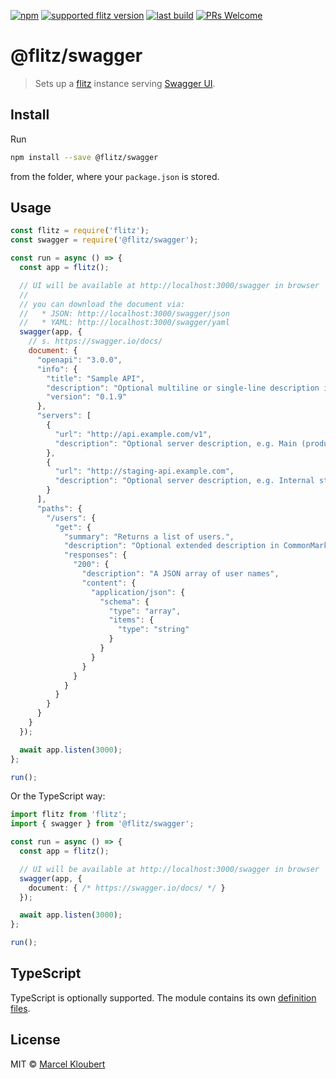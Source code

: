 [![npm](https://img.shields.io/npm/v/@flitz/swagger.svg)](https://www.npmjs.com/package/@flitz/swagger) [![supported flitz version](https://img.shields.io/static/v1?label=flitz&message=0.9.2%2B&color=blue)](https://github.com/flitz-js/flitz) [![last build](https://img.shields.io/github/workflow/status/flitz-js/body/Publish)](https://github.com/flitz-js/swagger/actions?query=workflow%3APublish) [![PRs Welcome](https://img.shields.io/badge/PRs-welcome-brightgreen.svg?style=flat-square)](https://github.com/flitz-js/flitz/pulls)

# @flitz/swagger

> Sets up a [flitz](https://github.com/flitz-js/flitz) instance serving [Swagger UI](https://github.com/swagger-api/swagger-ui).

## Install

Run

```bash
npm install --save @flitz/swagger
```

from the folder, where your `package.json` is stored.

## Usage

```javascript
const flitz = require('flitz');
const swagger = require('@flitz/swagger');

const run = async () => {
  const app = flitz();

  // UI will be available at http://localhost:3000/swagger in browser
  //
  // you can download the document via:
  //   * JSON: http://localhost:3000/swagger/json
  //   * YAML: http://localhost:3000/swagger/yaml
  swagger(app, {
    // s. https://swagger.io/docs/
    document: {
      "openapi": "3.0.0",
      "info": {
        "title": "Sample API",
        "description": "Optional multiline or single-line description in [CommonMark](http://commonmark.org/help/) or HTML.",
        "version": "0.1.9"
      },
      "servers": [
        {
          "url": "http://api.example.com/v1",
          "description": "Optional server description, e.g. Main (production) server"
        },
        {
          "url": "http://staging-api.example.com",
          "description": "Optional server description, e.g. Internal staging server for testing"
        }
      ],
      "paths": {
        "/users": {
          "get": {
            "summary": "Returns a list of users.",
            "description": "Optional extended description in CommonMark or HTML.",
            "responses": {
              "200": {
                "description": "A JSON array of user names",
                "content": {
                  "application/json": {
                    "schema": {
                      "type": "array",
                      "items": {
                        "type": "string"
                      }
                    }
                  }
                }
              }
            }
          }
        }
      }
    }
  });

  await app.listen(3000);
};

run();
```

Or the TypeScript way:

```typescript
import flitz from 'flitz';
import { swagger } from '@flitz/swagger';

const run = async () => {
  const app = flitz();

  // UI will be available at http://localhost:3000/swagger in browser
  swagger(app, {
    document: { /* https://swagger.io/docs/ */ }
  });

  await app.listen(3000);
};

run();
```

## TypeScript

TypeScript is optionally supported. The module contains its own [definition files](https://www.typescriptlang.org/docs/handbook/declaration-files/introduction.html).

## License

MIT © [Marcel Kloubert](https://github.com/mkloubert)
